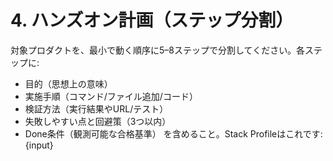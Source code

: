 # 4. ハンズオン計画（ステップ分割）
対象プロダクトを、最小で動く順序に5–8ステップで分割してください。各ステップに:
- 目的（思想上の意味）
- 実施手順（コマンド/ファイル追加/コード）
- 検証方法（実行結果やURL/テスト）
- 失敗しやすい点と回避策（3つ以内）
- Done条件（観測可能な合格基準）
を含めること。Stack Profileはこれです:
{input}
